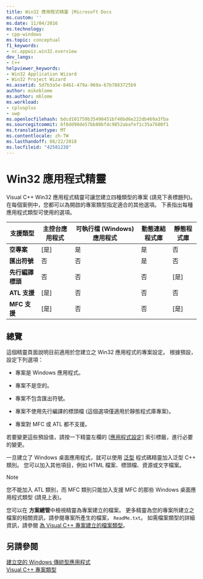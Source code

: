 ```yaml
---
title: Win32 應用程式精靈 |Microsoft Docs
ms.custom: ''
ms.date: 11/04/2016
ms.technology:
- cpp-windows
ms.topic: conceptual
f1_keywords:
- vc.appwiz.win32.overview
dev_langs:
- C++
helpviewer_keywords:
- Win32 Application Wizard
- Win32 Project Wizard
ms.assetid: 5d7b3a5e-8461-479a-969a-67b7883725b9
author: mikeblome
ms.author: mblome
ms.workload:
- cplusplus
- uwp
ms.openlocfilehash: bdcd101759b35490451bf46bd6e222db469a3fba
ms.sourcegitcommit: 6f8dd98de57bb80bf4c9852abafef1c35a7600f1
ms.translationtype: MT
ms.contentlocale: zh-TW
ms.lasthandoff: 08/22/2018
ms.locfileid: "42581238"
---
```

# <a name="win32-application-wizard"></a>Win32 應用程式精靈

Visual C++ Win32 應用程式精靈可讓您建立四種類型的專案 (請見下表標題列)。 在每個案例中，您都可以為開啟的專案類型指定適合的其他選項。 下表指出每種應用程式類型可使用的選項。

|支援類型|主控台應用程式|可執行檔 (Windows) 應用程式|動態連結程式庫|靜態程式庫|
|---------------------|-------------------------|----------------------------------------|---------------------------|--------------------|
|**空專案**|[是]|是|是|否|
|**匯出符號**|否|否|是|否|
|**先行編譯標頭**|否|否|否|[是]|
|**ATL 支援**|[是]|否|否|否|
|**MFC 支援**|[是]|否|否|[是]|

## <a name="overview"></a>總覽

這個精靈頁面說明目前適用於您建立之 Win32 應用程式的專案設定。 根據預設，設定下列選項：

- 專案是 Windows 應用程式。

- 專案不是空的。

- 專案不包含匯出符號。

- 專案不使用先行編譯的標頭檔 (這個選項僅適用於靜態程式庫專案)。

- 專案對 MFC 或 ATL 都不支援。

若要變更這些預設值，請按一下精靈左欄的 [[應用程式設定]](../windows/application-settings-win-32-project-wizard.md) 索引標籤，進行必要的變更。

一旦建立了 Windows 桌面應用程式，就可以使用 [泛型](../ide/generic-cpp-class-wizard.md) 程式碼精靈加入泛型 C++ 類別。 您可以加入其他項目，例如 HTML 檔案、標頭檔、資源或文字檔案。

> [!NOTE]
> 您不能加入 ATL 類別，而 MFC 類別只能加入支援 MFC 的那些 Windows 桌面應用程式類型 (請見上表)。

您可以在 **方案總管**中檢視精靈為專案建立的檔案。 更多精靈為您的專案所建立之檔案的相關資訊，請參閱專案所產生的檔案， `ReadMe.txt`。 如需檔案類型的詳細資訊，請參閱 [為 Visual C++ 專案建立的檔案類型](../ide/file-types-created-for-visual-cpp-projects.md)。

## <a name="see-also"></a>另請參閱

[建立空的 Windows 傳統型應用程式](../windows/creating-an-empty-windows-desktop-application.md)  
[Visual C++ 專案類型](../ide/visual-cpp-project-types.md)